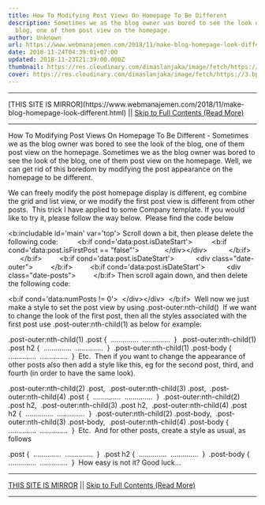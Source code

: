 ```yaml
---
title: How To Modifying Post Views On Homepage To Be Different
description: Sometimes we as the blog owner was bored to see the look of the
  blog, one of them post view on the homepage.
author: Unknown
url: https://www.webmanajemen.com/2018/11/make-blog-homepage-look-different.html
date: 2018-11-24T04:39:01+07:00
updated: 2018-11-23T21:39:00.000Z
thumbnail: https://res.cloudinary.com/dimaslanjaka/image/fetch/https://3.bp.blogspot.com/-kz6KVIcdKck/WPL9AYym7FI/AAAAAAAAqqI/lqIph6SjXNUJEm0vW6p6HHi0AhV2n1FNwCLcB/w1100/Untitled-1_1.jpg
cover: https://res.cloudinary.com/dimaslanjaka/image/fetch/https://3.bp.blogspot.com/-kz6KVIcdKck/WPL9AYym7FI/AAAAAAAAqqI/lqIph6SjXNUJEm0vW6p6HHi0AhV2n1FNwCLcB/w1100/Untitled-1_1.jpg
---
```


<hr/> [THIS SITE IS MIRROR](https://www.webmanajemen.com/2018/11/make-blog-homepage-look-different.html) || <a href="https://www.webmanajemen.com/2018/11/make-blog-homepage-look-different.html" rel="follow" class="button" id="read-more">Skip to Full Contents (Read More)</a> <hr/> How To Modifying Post Views On Homepage To Be Different - Sometimes we as the blog owner was bored to see the look of the blog, one of them post view on the homepage. Sometimes we as the blog owner was bored to see the look of the blog, one of them post view on the homepage. Well, we can get rid of this boredom by modifying the post appearance on the homepage to be different. 

We can freely modify the post homepage display is different, eg combine the grid and list view, or we modify the first post view is different from other posts. 
This trick I have applied to some Company template. If you would like to try it, please follow the way below. 
Please find the code below 


<b:includable id='main' var='top'>
Scroll down a bit, then please delete the following code: 
        <b:if cond='data:post.isDateStart'>
         <b:if cond='data:post.isFirstPost == &quot;false&quot;'>
            &lt;/div&gt;&lt;/div&gt;
          </b:if>
        </b:if>
        <b:if cond='data:post.isDateStart'>
          &lt;div class=&quot;date-outer&quot;&gt;
        </b:if>
        <b:if cond='data:post.isDateStart'>
          &lt;div class=&quot;date-posts&quot;&gt;
        </b:if>
Then scroll again down, and then delete the following code: 

<b:if cond='data:numPosts != 0'> 
&lt;/div&gt;&lt;/div&gt; 
</b:if> 
Well now we just make a style to set the post view by using .post-outer:nth-child() 
If we want to change the look of the first post, then all the styles associated with the first post use .post-outer:nth-child(1) as below for example: 

.post-outer:nth-child(1) .post { 
.............. 
.............. 
} 
.post-outer:nth-child(1) .post h2 { 
.............. 
.............. 
} 
.post-outer:nth-child(1) .post-body { 
.............. 
.............. 
} 
Etc. 
Then if you want to change the appearance of other posts also then add a style like this, eg for the second post, third, and fourth (in order to have the same look). 

.post-outer:nth-child(2) .post, 
.post-outer:nth-child(3) .post, 
.post-outer:nth-child(4) .post { 
.............. 
.............. 
} 
.post-outer:nth-child(2) .post h2, 
.post-outer:nth-child(3) .post h2, 
.post-outer:nth-child(4) .post h2 { 
.............. 
.............. 
} 
.post-outer:nth-child(2) .post-body, 
.post-outer:nth-child(3) .post-body, 
.post-outer:nth-child(4) .post-body { 
.............. 
.............. 
} 
Etc. 
And for other posts, create a style as usual, as follows 

.post { 
.............. 
.............. 
} 
.post h2 { 
.............. 
.............. 
} 
.post-body { 
.............. 
.............. 
} 
How easy is not it? Good luck... <hr/> [THIS SITE IS MIRROR](https://www.webmanajemen.com/2018/11/make-blog-homepage-look-different.html) || <a href="https://www.webmanajemen.com/2018/11/make-blog-homepage-look-different.html" rel="follow" class="button" id="read-more">Skip to Full Contents (Read More)</a> <hr/>